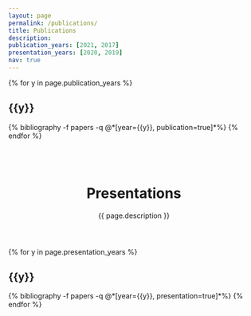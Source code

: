 ```yaml
---
layout: page
permalink: /publications/
title: Publications
description: 
publication_years: [2021, 2017]
presentation_years: [2020, 2019]
nav: true
---
```


<!--  Publication-->
<div class="publications">

{% for y in page.publication_years %}
  <h2 class="year">{{y}}</h2>
  {% bibliography -f papers -q @*[year={{y}}, publication=true]*%}
{% endfor %}

</div>


<!--  Presentation-->
<header class="post-header">
  <br><br><br>
  <h1 class="publication-title">Presentations</h1>
  <p class="publication-description">{{ page.description }}</p>
</header>

<div class="publications">

{% for y in page.presentation_years %}
<h2 class="year">{{y}}</h2>
{% bibliography -f papers -q @*[year={{y}}, presentation=true]*%}
{% endfor %}

</div>